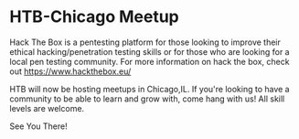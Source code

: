 # HTB-Chicago Meetup

Hack The Box is a pentesting platform for those looking to improve their ethical hacking/penetration testing skills or for those who are looking for a local pen testing community. For more information on hack the box, check out https://www.hackthebox.eu/

HTB will now be hosting meetups in Chicago,IL. If you're looking to have a community to be able to learn and grow with, come hang with us! All skill levels are welcome.

See You There!
